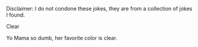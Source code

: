 Disclaimer: I do not condone these jokes, they are from a collection of jokes I found.

Clear

Yo Mama so dumb, her favorite color is clear.

